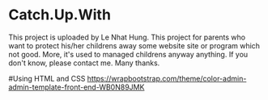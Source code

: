 # Catch.Up.With
This project is uploaded by Le Nhat Hung. This project for parents who want to protect his/her childrens away some website site or program which not good.
More, it's used to managed childrens anyway anything.
If you don't know, please contact me.
Many thanks.

#Using
HTML and CSS https://wrapbootstrap.com/theme/color-admin-admin-template-front-end-WB0N89JMK
